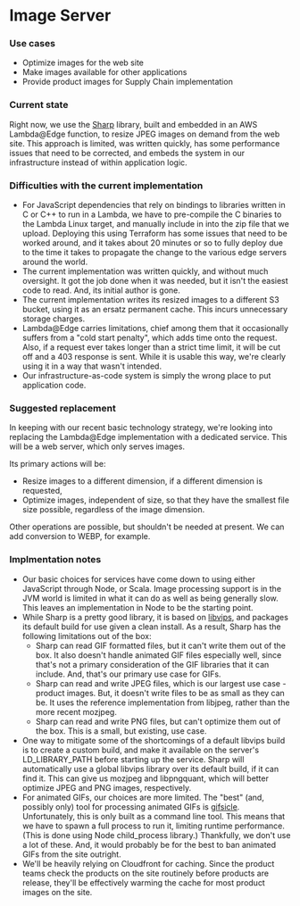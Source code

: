 # Image Server

### Use cases
* Optimize images for the web site
* Make images available for other applications
* Provide product images for Supply Chain implementation

### Current state
Right now, we use the [Sharp](https://sharp.pixelplumbing.com) library, built and embedded in an AWS Lambda@Edge function, to resize JPEG images on demand from the web site.  This approach is limited, was written quickly, has some performance issues that need to be corrected, and embeds the system in our infrastructure instead of within application logic.

### Difficulties with the current implementation
* For JavaScript dependencies that rely on bindings to libraries written in C or C++ to run in a Lambda, we have to pre-compile the C binaries to the Lambda Linux target, and manually include in into the zip file that we upload.  Deploying this using Terraform has some issues that need to be worked around, and it takes about 20 minutes or so to fully deploy due to the time it takes to propagate the change to the various edge servers around the world.
* The current implementation was written quickly, and without much oversight.  It got the job done when it was needed, but it isn't the easiest code to read.  And, its initial author is gone.
* The current implementation writes its resized images to a different S3 bucket, using it as an ersatz permanent cache.  This incurs unnecessary storage charges.
* Lambda@Edge carries limitations, chief among them that it occasionally suffers from a "cold start penalty", which adds time onto the request.  Also, if a request ever takes longer than a strict time limit, it will be cut off and a 403 response is sent.  While it is usable this way, we're clearly using it in a way that wasn't intended.
* Our infrastructure-as-code system is simply the wrong place to put application code.

### Suggested replacement
In keeping with our recent basic technology strategy, we're looking into replacing the Lambda@Edge implementation with a dedicated service.  This will be a web server, which only serves images.

Its primary actions will be:
* Resize images to a different dimension, if a different dimension is requested,
* Optimize images, independent of size, so that they have the smallest file size possible, regardless of the image dimension.

Other operations are possible, but shouldn't be needed at present.  We can add conversion to WEBP, for example.

### Implmentation notes
* Our basic choices for services have come down to using either JavaScript through Node, or Scala.  Image processing support is in the JVM world is limited in what it can do as well as being generally slow.  This leaves an implementation in Node to be the starting point.
* While Sharp is a pretty good library, it is based on [libvips](https://github.com/libvips/libvips), and packages its default build for use given a clean install.  As a result, Sharp has the following limitations out of the box:
  * Sharp can read GIF formatted files, but it can't write them out of the box.  It also doesn't handle animated GIF files especially well, since that's not a primary consideration of the GIF libraries that it can include.  And, that's our primary use case for GIFs.
  * Sharp can read and write JPEG files, which is our largest use case - product images.  But, it doesn't write files to be as small as they can be.  It uses the reference implementation from libjpeg, rather than the more recent mozjpeg.
  * Sharp can read and write PNG files, but can't optimize them out of the box.  This is a small, but existing, use case.
* One way to mitigate some of the shortcomings of a default libvips build is to create a custom build, and make it available on the server's LD_LIBRARY_PATH before starting up the service.  Sharp will automatically use a global libvips library over its default build, if it can find it.  This can give us mozjpeg and libpngquant, which will better optimize JPEG and PNG images, respectively.
* For animated GIFs, our choices are more limited.  The "best" (and, possibly only) tool for processing animated GIFs is [gifsicle](https://www.lcdf.org/gifsicle).  Unfortunately, this is only built as a command line tool. This means that we have to spawn a full process to run it, limiting runtime performance.  (This is done using Node child_process library.)  Thankfully, we don't use a lot of these.  And, it would probably be for the best to ban animated GIFs from the site outright.
* We'll be heavily relying on Cloudfront for caching.  Since the product teams check the products on the site routinely before products are release, they'll be effectively warming the cache for most product images on the site.